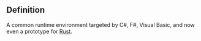 ## Definition
A common runtime environment targeted by C#, F#, Visual Basic, and now even a prototype for [Rust](https://github.com/FractalFir/rustc_codegen_clr).
